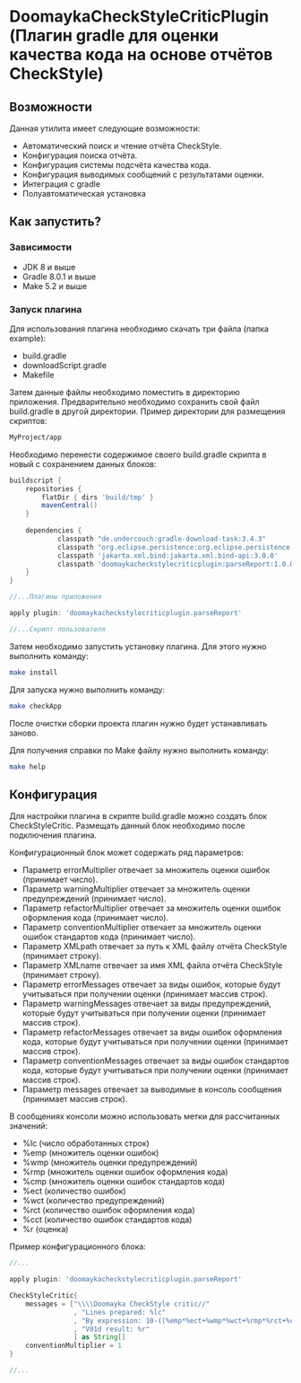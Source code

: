 # DoomaykaCheckStyleCriticPlugin (Плагин gradle для оценки качества кода на основе отчётов CheckStyle)
## Возможности

Данная утилита имеет следующие возможности:

- Автоматический поиск и чтение отчёта CheckStyle.
- Конфигурация поиска отчёта.
- Конфигурация системы подсчёта качества кода.
- Конфигурация выводимых сообщений с результатами оценки.
- Интеграция с gradle
- Полуавтоматическая установка

## Как запустить?

### Зависимости

- JDK 8 и выше
- Gradle 8.0.1 и выше
- Make 5.2 и выше

### Запуск плагина

Для использования плагина необходимо скачать три файла (папка example):

- build.gradle
- downloadScript.gradle
- Makefile

Затем данные файлы необходимо поместить в директорию приложения.
Предварительно необходимо сохранить свой файл build.gradle в другой директории.
Пример директории для размещения скриптов:

```bash
MyProject/app
```

Необходимо перенести содержимое своего build.gradle скрипта в новый 
с сохранением данных блоков:

```groovy
buildscript {		
	repositories {
		flatDir { dirs 'build/tmp' }
		mavenCentral()
	}
    
	dependencies {
			classpath "de.undercouch:gradle-download-task:3.4.3"
			classpath "org.eclipse.persistence:org.eclipse.persistence.moxy:3.0.0"
			classpath 'jakarta.xml.bind:jakarta.xml.bind-api:3.0.0'
			classpath 'doomaykacheckstylecriticplugin:parseReport:1.0.0'
    }	
}

//...Плагины приложения

apply plugin: 'doomaykacheckstylecriticplugin.parseReport'

//...Скрипт пользователя
```

Затем необходимо запустить установку плагина.
Для этого нужно выполнить команду:

```bash
make install
```

Для запуска нужно выполнить команду:

```bash
make checkApp
```

После очистки сборки проекта плагин нужно будет устанавливать заново.

Для получения справки по Make файлу нужно выполнить команду:

```bash
make help
```

## Конфигурация

Для настройки плагина в скрипте build.gradle можно создать блок CheckStyleCritic.
Размещать данный блок необходимо после подключения плагина.

Конфигурационный блок может содержать ряд параметров:

- Параметр errorMultiplier отвечает за множитель оценки ошибок (принимает число). 
- Параметр warningMultiplier отвечает за множитель оценки предупреждений (принимает число).
- Параметр refactorMultiplier отвечает за множитель оценки ошибок оформления кода (принимает число).
- Параметр conventionMultiplier отвечает за множитель оценки ошибок стандартов кода (принимает число).
- Параметр XMLpath отвечает за путь к XML файлу отчёта CheckStyle (принимает строку).
- Параметр XMLname отвечает за имя XML файла отчёта CheckStyle (принимает строку).
- Параметр errorMessages отвечает за виды ошибок, которые будут учитываться при получении оценки (принимает массив строк). 
- Параметр warningMessages отвечает за виды предупреждений, которые будут учитываться при получении оценки (принимает массив строк). 
- Параметр refactorMessages отвечает за виды ошибок оформления кода, которые будут учитываться при получении оценки (принимает массив строк). 
- Параметр conventionMessages отвечает за виды ошибок стандартов кода, которые будут учитываться при получении оценки (принимает массив строк).
- Параметр messages отвечает за выводимые в консоль сообщения (принимает массив строк).

В сообщениях консоли можно использовать метки для рассчитанных значений:

- %lc (число обработанных строк)
- %emp (множитель оценки ошибок)
- %wmp (множитель оценки предупреждений)
- %rmp (множитель оценки ошибок оформления кода)
- %cmp (множитель оценки ошибок стандартов кода)
- %ect (количество ошибок)
- %wct (количество предупреждений)
- %rct (количество ошибок оформления кода)
- %cct (количество ошибок стандартов кода)
- %r (оценка)

Пример конфигурационного блока:

```groovy
//...

apply plugin: 'doomaykacheckstylecriticplugin.parseReport'

CheckStyleCritic{
	messages = ["\\\\Doomayka CheckStyle critic//"
				, "Lines prepared: %lc"
				, "By expression: 10-((%emp*%ect+%wmp*%wct+%rmp*%rct+%cmp*%cct)/%lc)*10"
				, "V01d result: %r"
				] as String[]
	conventionMultiplier = 1
}

//...
```